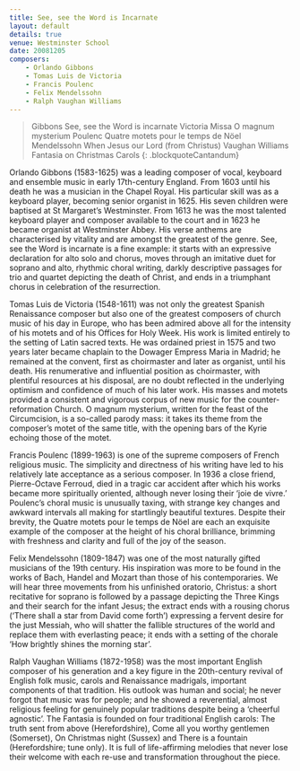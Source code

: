 ```yaml
---
title: See, see the Word is Incarnate
layout: default
details: true
venue: Westminster School
date: 20081205  
composers:
    - Orlando Gibbons
    - Tomas Luis de Victoria
    - Francis Poulenc
    - Felix Mendelssohn
    - Ralph Vaughan Williams
---
```

> Gibbons See, see the Word is incarnate
> Victoria Missa O magnum mysterium
> Poulenc Quatre motets pour le temps de Nöel
> Mendelssohn When Jesus our Lord (from Christus)
> Vaughan Williams Fantasia on Christmas Carols
{: .blockquoteCantandum}

Orlando Gibbons (1583-1625) was a leading composer of vocal, keyboard and ensemble music in early 17th-century England.  From 1603 until his death he was a musician in the Chapel Royal.  His particular skill was as a keyboard player, becoming senior organist in 1625.  His seven children were baptised at St Margaret’s Westminster.  From 1613 he was the most talented keyboard player and composer available to the court and in 1623 he became organist at Westminster Abbey.  His verse anthems are characterised by vitality and are amongst the greatest of the genre.  See, see the Word is incarnate is a fine example: it starts with an expressive declaration for alto solo and chorus, moves through an imitative duet for soprano and alto, rhythmic choral writing, darkly descriptive passages for trio and quartet depicting the death of Christ, and ends in a triumphant chorus in celebration of the resurrection.

Tomas Luis de Victoria (1548-1611) was not only the greatest Spanish Renaissance composer but also one of the greatest composers of church music of his day in Europe, who has been admired above all for the intensity of his motets and of his Offices for Holy Week.  His work is limited entirely to the setting of Latin sacred texts.  He was ordained priest in 1575 and two years later became chaplain to the Dowager Empress Maria in Madrid; he remained at the convent, first as choirmaster and later as organist, until his death.  His renumerative and influential position as choirmaster, with plentiful resources at his disposal, are no doubt reflected in the underlying optimism and confidence of much of his later work. His masses and motets provided a consistent and vigorous corpus of new music for the counter-reformation Church.  O magnum mysterium, written for the feast of the Circumcision, is a so-called parody mass: it takes its theme from the composer’s motet of the same title, with the opening bars of the Kyrie echoing those of the motet.

Francis Poulenc (1899-1963) is one of the supreme composers of French religious music.  The simplicity and directness of his writing have led to his relatively late acceptance as a serious composer. In 1936 a close friend, Pierre-Octave Ferroud, died in a tragic car accident after which his works became more spiritually oriented, although never losing their ‘joie de vivre.’  Poulenc’s choral music is unusually taxing, with strange key changes and awkward intervals all making for startlingly beautiful textures.  Despite their brevity, the Quatre motets pour le temps de Nöel are each an exquisite example of the composer at the height of his choral brilliance, brimming with freshness and clarity and full of the joy of the season.

Felix Mendelssohn (1809-1847) was one of the most naturally gifted musicians of the 19th century.  His inspiration was more to be found in the works of Bach, Handel and Mozart than those of his contemporaries.  We will hear three movements from his unfinished oratorio, Christus: a short recitative for soprano is followed by a passage depicting the Three Kings and their search for the infant Jesus; the extract ends with a rousing chorus (‘There shall a star from David come forth’) expressing a fervent desire for the just Messiah, who will shatter the fallible structures of the world and replace them with everlasting peace; it ends with a setting of the chorale ‘How brightly shines the morning star’.

Ralph Vaughan Williams (1872-1958) was the most important English composer of his generation and a key figure in the 20th-century revival of English folk music, carols and Renaissance madrigals, important components of that tradition.  His outlook was human and social; he never forgot that music was for people; and he showed a reverential, almost religious feeling for genuinely popular traditions despite being a ‘cheerful agnostic’.  The Fantasia is founded on four traditional English carols: The truth sent from above (Herefordshire), Come all you worthy gentlemen (Somerset), On Christmas night (Sussex) and There is a fountain (Herefordshire; tune only).  It is full of life-affirming melodies that never lose their welcome with each re-use and transformation throughout the piece.